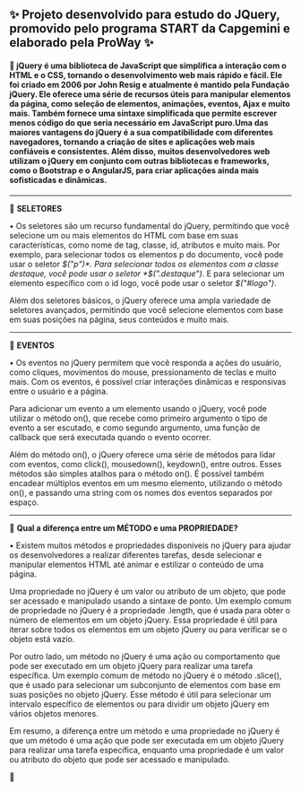 ## ✨ Projeto desenvolvido para estudo do JQuery, promovido pelo programa START da Capgemini e elaborado pela ProWay ✨

#### 📒  jQuery é uma biblioteca de JavaScript que simplifica a interação com o HTML e o CSS, tornando o desenvolvimento web mais rápido e fácil. Ele foi criado em 2006 por John Resig e atualmente é mantido pela Fundação jQuery. Ele oferece uma série de recursos úteis para manipular elementos da página, como seleção de elementos, animações, eventos, Ajax e muito mais. Também fornece uma sintaxe simplificada que permite escrever menos código do que seria necessário em JavaScript puro.Uma das maiores vantagens do jQuery é a sua compatibilidade com diferentes navegadores, tornando a criação de sites e aplicações web mais confiáveis e consistentes. Além disso, muitos desenvolvedores web utilizam o jQuery em conjunto com outras bibliotecas e frameworks, como o Bootstrap e o AngularJS, para criar aplicações ainda mais sofisticadas e dinâmicas.

---

📍 **SELETORES**

• Os seletores são um recurso fundamental do jQuery, permitindo que você selecione um ou mais elementos do HTML com base em suas características, como nome de tag, classe, id, atributos e muito mais. Por exemplo, para selecionar todos os elementos p do documento, você pode usar o seletor *$("p")*. Para selecionar todos os elementos com a classe destaque, você pode usar o seletor *$(".destaque")*. E para selecionar um elemento específico com o id logo, você pode usar o seletor *$("#logo")*. 

Além dos seletores básicos, o jQuery oferece uma ampla variedade de seletores avançados, permitindo que você selecione elementos com base em suas posições na página, seus conteúdos e muito mais.

---

📍 **EVENTOS**

 • Os eventos no jQuery permitem que você responda a ações do usuário, como cliques, movimentos do mouse, pressionamento de teclas e muito mais. Com os eventos, é possível criar interações dinâmicas e responsivas entre o usuário e a página.
 
Para adicionar um evento a um elemento usando o jQuery, você pode utilizar o método on(), que recebe como primeiro argumento o tipo de evento a ser escutado, e como segundo argumento, uma função de callback que será executada quando o evento ocorrer. 

Além do método on(), o jQuery oferece uma série de métodos para lidar com eventos, como click(), mousedown(), keydown(), entre outros. Esses métodos são simples atalhos para o método on(). É possível também encadear múltiplos eventos em um mesmo elemento, utilizando o método on(), e passando uma string com os nomes dos eventos separados por espaço. 
    
 ---

📍 **Qual a diferença entre um MÉTODO e uma PROPRIEDADE?**

• Existem muitos métodos e propriedades disponíveis no jQuery para ajudar os desenvolvedores a realizar diferentes tarefas, desde selecionar e manipular elementos HTML até animar e estilizar o conteúdo de uma página.

Uma propriedade no jQuery é um valor ou atributo de um objeto, que pode ser acessado e manipulado usando a sintaxe de ponto. Um exemplo comum de propriedade no jQuery é a propriedade .length, que é usada para obter o número de elementos em um objeto jQuery. Essa propriedade é útil para iterar sobre todos os elementos em um objeto jQuery ou para verificar se o objeto está vazio.

Por outro lado, um método no jQuery é uma ação ou comportamento que pode ser executado em um objeto jQuery para realizar uma tarefa específica. Um exemplo comum de método no jQuery é o método .slice(), que é usado para selecionar um subconjunto de elementos com base em suas posições no objeto jQuery. Esse método é útil para selecionar um intervalo específico de elementos ou para dividir um objeto jQuery em vários objetos menores.

Em resumo, a diferença entre um método e uma propriedade no jQuery é que um método é uma ação que pode ser executada em um objeto jQuery para realizar uma tarefa específica, enquanto uma propriedade é um valor ou atributo do objeto que pode ser acessado e manipulado.


🌹
